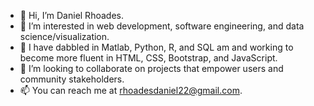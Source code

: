 - 👋 Hi, I’m Daniel Rhoades.
- 👀 I’m interested in web development, software engineering, and data science/visualization.
- 🌱 I have dabbled in Matlab, Python, R, and SQL am and working to become more fluent in HTML, CSS, Bootstrap, and JavaScript.
- 💞️ I’m looking to collaborate on projects that empower users and community stakeholders. 
- 📫 You can reach me at rhoadesdaniel22@gmail.com.

<!---
rhoadesdaniel/rhoadesdaniel is a ✨ special ✨ repository because its `README.md` (this file) appears on your GitHub profile.
You can click the Preview link to take a look at your changes.
--->
